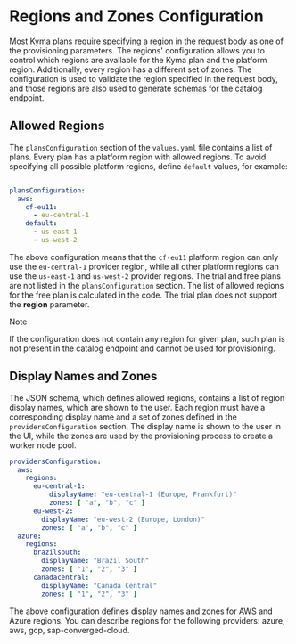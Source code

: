 # Regions and Zones Configuration

Most Kyma plans require specifying a region in the request body as one of the provisioning parameters. The regions' configuration allows you to control which regions are available for the Kyma plan and the platform region. Additionally, every region has a different set of zones.
The configuration is used to validate the region specified in the request body, and those regions are also used to generate schemas for the catalog endpoint.

## Allowed Regions

The `plansConfiguration` section of the `values.yaml` file contains a list of plans. Every plan has a platform region with allowed regions. To avoid specifying all possible platform regions, define `default` values, for example:

```yaml

plansConfiguration:
  aws:
    cf-eu11:
      - eu-central-1
    default:
      - us-east-1
      - us-west-2
```

The above configuration means that the `cf-eu11` platform region can only use the `eu-central-1` provider region, while all other platform regions can use the `us-east-1` and `us-west-2` provider regions. 
The trial and free plans are not listed in the `plansConfiguration` section. The list of allowed regions for the free plan is calculated in the code. The trial plan does not support the **region** parameter.

> [!NOTE]
> If the configuration does not contain any region for given plan, such plan is not present in the catalog endpoint and cannot be used for provisioning.


## Display Names and Zones

The JSON schema, which defines allowed regions, contains a list of region display names, which are shown to the user. Each region must have a corresponding display name and a set of zones defined in the `providersConfiguration` section. The display name is shown to the user in the UI, while the zones are used by the provisioning process to create a worker node pool.
```yaml
providersConfiguration:
  aws:
    regions:
      eu-central-1:
          displayName: "eu-central-1 (Europe, Frankfurt)"
          zones: [ "a", "b", "c" ]
      eu-west-2:
        displayName: "eu-west-2 (Europe, London)"
        zones: [ "a", "b", "c" ]
  azure:
    regions:
      brazilsouth: 
        displayName: "Brazil South"
        zones: [ "1", "2", "3" ]
      canadacentral: 
        displayName: "Canada Central"
        zones: [ "1", "2", "3" ]
```

The above configuration defines display names and zones for AWS and Azure regions. You can describe regions for the following providers: azure, aws, gcp, sap-converged-cloud.